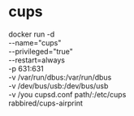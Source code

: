 # cups
docker run -d \
--name="cups" \
--privileged="true" \
--restart=always \
-p 631:631 \
-v /var/run/dbus:/var/run/dbus \
-v /dev/bus/usb:/dev/bus/usb \
-v /you cupsd.conf path/:/etc/cups \
rabbired/cups-airprint
